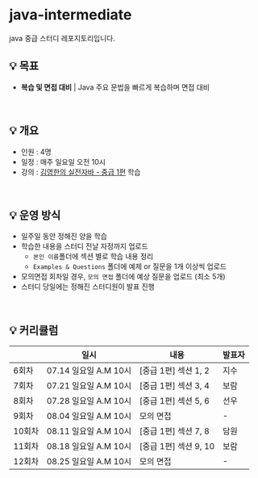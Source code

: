 # java-intermediate
java 중급 스터디 레포지토리입니다.

## 💡 목표
- **복습 및 면접 대비** | Java 주요 문법을 빠르게 복습하며 면접 대비

<br>

## 💡 개요
- 인원 : 4명
- 일정 : 매주 일요일 오전 10시
- 강의 : [김영한의 실전자바 - 중급 1편](https://www.inflearn.com/course/%EA%B9%80%EC%98%81%ED%95%9C%EC%9D%98-%EC%8B%A4%EC%A0%84-%EC%9E%90%EB%B0%94-%EC%A4%91%EA%B8%89-1
) 학습

<br>

## 💡 운영 방식
- 일주일 동안 정해진 양을 학습
- 학습한 내용을 스터디 전날 자정까지 업로드
  - `본인 이름`폴더에 섹션 별로 학습 내용 정리
  - `Examples & Questions` 폴더에 예제 or 질문을 1개 이상씩 업로드
- 모의면접 회차일 경우, `모의 면접` 폴더에 예상 질문을 업로드 (최소 5개)
- 스터디 당일에는 정해진 스터디원이 발표 진행

<br>

## 💡 커리큘럼
||일시|내용|발표자|
|--|--|--|--|
|6회차|07.14 일요일 A.M 10시|[중급 1편] 섹션 1, 2| 지수 |
|7회차|07.21 일요일 A.M 10시|[중급 1편] 섹션 3, 4| 보람|
|8회차|07.28 일요일 A.M 10시|[중급 1편] 섹션 5, 6|선우|
|9회차|08.04 일요일 A.M 10시|모의 면접|-|
|10회차|08.11 일요일 A.M 10시|[중급 1편] 섹션 7, 8|담원|
|11회차|08.18 일요일 A.M 10시|[중급 1편] 섹션 9, 10|보람|
|12회차|08.25 일요일 A.M 10시|모의 면접|-|

